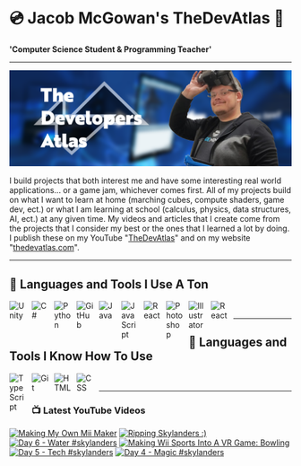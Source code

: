 # 💿 Jacob McGowan's TheDevAtlas 💽

**'Computer Science Student & Programming Teacher'**

---

!["Banner"](/photos/banner.png)

I build projects that both interest me and have some interesting real world applications... or a game jam, whichever comes first. All of my projects build on what I want to learn at home (marching cubes, compute shaders, game dev, ect.) or what I am learning at school (calculus, physics, data structures, AI, ect.) at any given time. My videos and articles that I create come from the projects that I consider my best or the ones that I learned a lot by doing. I publish these on my YouTube "[TheDevAtlas](https://www.youtube.com/@thedevatlas)" and on my website "[thedevatlas.com](https://www.thedevatlas.com/)".

---

## 💾 Languages and Tools I Use A Ton

<img align="left" alt="Unity" width="30px" style="padding-right:10px;" src="https://cdn.jsdelivr.net/gh/devicons/devicon@latest/icons/unity/unity-original.svg" />
<img align="left" alt="C#" width="30px" style="padding-right:10px;" src="https://cdn.jsdelivr.net/gh/devicons/devicon@latest/icons/csharp/csharp-original.svg" />
<img align="left" alt="Python" width="30px" style="padding-right:10px;" src="https://cdn.jsdelivr.net/gh/devicons/devicon@latest/icons/python/python-original.svg" />
<img align="left" alt="GitHub" width="30px" style="padding-right:10px;" src="https://cdn.jsdelivr.net/gh/devicons/devicon/icons/github/github-original.svg" />
<img align="left" alt="Java" width="30px" style="padding-right:10px;" src="https://cdn.jsdelivr.net/gh/devicons/devicon/icons/java/java-original.svg"/>
<img align="left" alt="JavaScript" width="30px" style="padding-right:10px;" src="https://cdn.jsdelivr.net/gh/devicons/devicon/icons/javascript/javascript-plain.svg" />
<img align="left" alt="React" width="30px" style="padding-right:10px;" src="https://cdn.jsdelivr.net/gh/devicons/devicon/icons/react/react-original.svg" />
<img align="left" alt="Photoshop" width="30px" style="padding-right:10px;" src="https://cdn.jsdelivr.net/gh/devicons/devicon@latest/icons/photoshop/photoshop-original.svg" />
<img align="left" alt="Illustrator" width="30px" style="padding-right:10px;" src="https://cdn.jsdelivr.net/gh/devicons/devicon@latest/icons/illustrator/illustrator-plain.svg" />
<img align="left" alt="React" width="30px" style="padding-right:10px;" src="https://cdn.jsdelivr.net/gh/devicons/devicon@latest/icons/premierepro/premierepro-original.svg" />

<br />

---

## 🧠 Languages and Tools I Know How To Use

<img align="left" alt="TypeScript" width="30px" style="padding-right:10px;" src="https://cdn.jsdelivr.net/gh/devicons/devicon/icons/typescript/typescript-plain.svg" />
<img align="left" alt="Git" width="30px" style="padding-right:10px;" src="https://cdn.jsdelivr.net/gh/devicons/devicon/icons/git/git-original.svg" />
<img align="left" alt="HTML" width="30px" style="padding-right:10px;" src="https://cdn.jsdelivr.net/gh/devicons/devicon/icons/html5/html5-plain.svg" />
<img align="left" alt="CSS" width="30px" style="padding-right:10px;" src="https://cdn.jsdelivr.net/gh/devicons/devicon/icons/css3/css3-plain.svg" />

<br />

---

### 📺 Latest YouTube Videos

<!-- BEGIN YOUTUBE-CARDS -->
[![Making My Own Mii Maker](https://ytcards.demolab.com/?id=BPDdqb5EP1w&title=Making+My+Own+Mii+Maker&lang=en&timestamp=1724438687&background_color=%230d1117&title_color=%23ffffff&stats_color=%23dedede&max_title_lines=1&width=250&border_radius=5 "Making My Own Mii Maker")](https://www.youtube.com/watch?v=BPDdqb5EP1w)
[![Ripping Skylanders :)](https://ytcards.demolab.com/?id=kIc8c4-eUlM&title=Ripping+Skylanders+%3A%29&lang=en&timestamp=1724438308&background_color=%230d1117&title_color=%23ffffff&stats_color=%23dedede&max_title_lines=1&width=250&border_radius=5 "Ripping Skylanders :)")](https://www.youtube.com/watch?v=kIc8c4-eUlM)
[![Day 6 - Water #skylanders](https://ytcards.demolab.com/?id=NUqfIIl7JpY&title=Day+6+-+Water+%23skylanders&lang=en&timestamp=1724385616&background_color=%230d1117&title_color=%23ffffff&stats_color=%23dedede&max_title_lines=1&width=250&border_radius=5 "Day 6 - Water #skylanders")](https://www.youtube.com/watch?v=NUqfIIl7JpY)
[![Making Wii Sports Into A VR Game: Bowling](https://ytcards.demolab.com/?id=E3-us1g776s&title=Making+Wii+Sports+Into+A+VR+Game%3A+Bowling&lang=en&timestamp=1724370232&background_color=%230d1117&title_color=%23ffffff&stats_color=%23dedede&max_title_lines=1&width=250&border_radius=5 "Making Wii Sports Into A VR Game: Bowling")](https://www.youtube.com/watch?v=E3-us1g776s)
[![Day 5 - Tech #skylanders](https://ytcards.demolab.com/?id=eJenf-0rrvM&title=Day+5+-+Tech+%23skylanders&lang=en&timestamp=1724299224&background_color=%230d1117&title_color=%23ffffff&stats_color=%23dedede&max_title_lines=1&width=250&border_radius=5 "Day 5 - Tech #skylanders")](https://www.youtube.com/watch?v=eJenf-0rrvM)
[![Day 4 - Magic #skylanders](https://ytcards.demolab.com/?id=u-GWdNmqDeU&title=Day+4+-+Magic+%23skylanders&lang=en&timestamp=1724212842&background_color=%230d1117&title_color=%23ffffff&stats_color=%23dedede&max_title_lines=1&width=250&border_radius=5 "Day 4 - Magic #skylanders")](https://www.youtube.com/watch?v=u-GWdNmqDeU)
<!-- END YOUTUBE-CARDS -->
#
